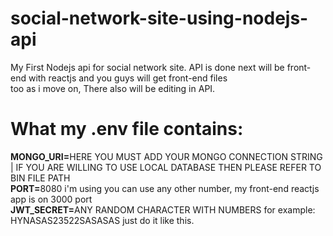 # social-network-site-using-nodejs-api
My First Nodejs api for social network site. API is done next will be front-end with reactjs and you guys will get front-end files <br> 
too as i move on, There also will be editing in API.<br>

# What my .env file contains:
<strong>MONGO_URI=</strong>HERE YOU MUST ADD YOUR MONGO CONNECTION STRING | IF YOU ARE WILLING TO USE LOCAL DATABASE THEN PLEASE REFER TO BIN FILE PATH <br>
<strong>PORT=</strong>8080 i'm using you can use any other number, my front-end reactjs app is on 3000 port <br>
<strong>JWT_SECRET=</strong>ANY RANDOM CHARACTER WITH NUMBERS for example: HYNASAS23522SASASAS just do it like this.
